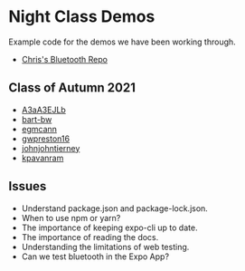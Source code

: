 # Night Class Demos

Example code for the demos we have been working through.

* [Chris's Bluetooth Repo](https://github.com/chrismatchett/expo-bluetooth)

## Class of Autumn 2021

* [A3aA3EJLb](https://github.com/A3aA3EJLb)
* [bart-bw](https://github.com/bart-bw)
* [egmcann](https://github.com/egmcann)
* [gwpreston16](https://github.com/gwpreston16)
* [johnjohntierney](https://github.com/johnjohntierney)
* [kpavanram](https://github.com/kpavanram)

## Issues

* Understand package.json and package-lock.json.
* When to use npm or yarn?
* The importance of keeping expo-cli up to date.
* The importance of reading the docs.
* Understanding the limitations of web testing.
* Can we test bluetooth in the Expo App?
